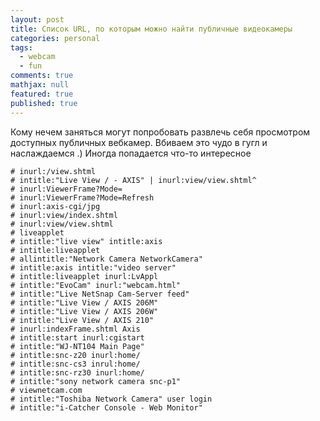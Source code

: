 ```yaml
---
layout: post
title: Список URL, по которым можно найти публичные видеокамеры
categories: personal
tags: 
  - webcam
  - fun
comments: true
mathjax: null
featured: true
published: true
---
```


Кому нечем заняться могут попробовать развлечь себя просмотром 
доступных публичных вебкамер. Вбиваем это чудо в гугл и наслаждаемся .)
Иногда попадается что-то интересное

```
# inurl:/view.shtml
# intitle:"Live View / - AXIS" | inurl:view/view.shtml^
# inurl:ViewerFrame?Mode=
# inurl:ViewerFrame?Mode=Refresh
# inurl:axis-cgi/jpg
# inurl:view/index.shtml
# inurl:view/view.shtml
# liveapplet
# intitle:"live view" intitle:axis
# intitle:liveapplet
# allintitle:"Network Camera NetworkCamera"
# intitle:axis intitle:"video server"
# intitle:liveapplet inurl:LvAppl
# intitle:"EvoCam" inurl:"webcam.html"
# intitle:"Live NetSnap Cam-Server feed"
# intitle:"Live View / AXIS 206M"
# intitle:"Live View / AXIS 206W"
# intitle:"Live View / AXIS 210"
# inurl:indexFrame.shtml Axis
# intitle:start inurl:cgistart
# intitle:"WJ-NT104 Main Page"
# intitle:snc-z20 inurl:home/
# intitle:snc-cs3 inrul:home/
# intitle:snc-rz30 inurl:home/
# intitle:"sony network camera snc-p1"
# viewnetcam.com
# intitle:"Toshiba Network Camera" user login
# intitle:"i-Catcher Console - Web Monitor"
```
